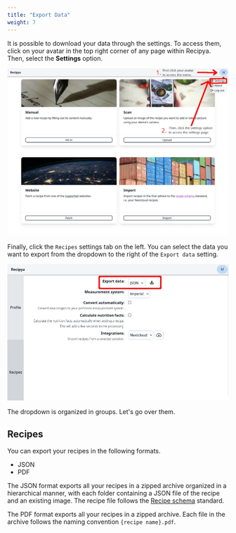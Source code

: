 ```yaml
---
title: "Export Data"
weight: 7
---
```


It is possible to download your data through the settings. To access them, click on your avatar in the top right
corner of any page within Recipya. Then, select the **Settings** option.

![](images/settings-access.webp)

Finally, click the `Recipes` settings tab on the left. You can select the data you want to export from the dropdown
to the right of the `Export data` setting.

![](images/settings-export.webp)

The dropdown is organized in groups. Let's go over them.

## Recipes

You can export your recipes in the following formats.
- JSON
- PDF

The JSON format exports all your recipes in a zipped archive organized in a hierarchical manner, with each folder 
containing a JSON file of the recipe and an existing image. The recipe file follows the 
[Recipe schema](https://schema.org/Recipe) standard.

The PDF format exports all your recipes in a zipped archive. Each file in the archive follows the naming 
convention `{recipe name}.pdf`.